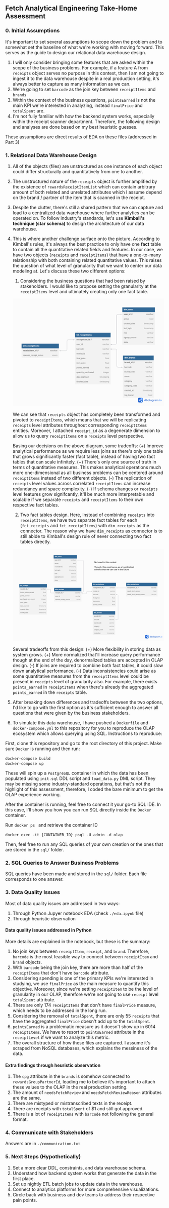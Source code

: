 
## Fetch Analytical Engineering Take-Home Assessment

### 0. Initial Assumptions 

It's important to set several assumptions to scope down the problem and to somewhat set the baseline of what we're working with moving forward. This serves as the guide to design our relational data warehouse design.

1. I will only consider bringing some features that are asked within the scope of the business problems. For example, if a feature A from `receipts` object serves no purpose in this context, then I am not going to ingest it to the data warehouse despite in a real production setting, it's always better to capture as many information as we can.
2. We're going to set `barcode` as the join key between `receiptItems` and `brands` 
3. Within the context of the business questions, `pointsEarned` is not the main KPI we're interested in analyzing, instead `finalPrice` and `totalSpent` are.
4. I'm not fully familiar with how the backend system works, especially within the receipt scanner department. Therefore, the following design and analyses are done based on my best heuristic guesses.

These assumptions are direct results of EDA on these files (addressed in Part 3)

### 1. Relational Data Warehouse Design

1. All of the objects (files) are unstructured as one instance of each object could differ structurally and quantitatively from one to another.
2. The unstructured nature of the `receipts` object is further amplified by the existence of `rewardsReceiptItemList` which can contain arbitrary amount of both related and unrelated attributes which I assume depend on the brand / partner of the item that is scanned in the receipt.
3. Despite the clutter, there's still a shared pattern that we can capture and load to a centralized data warehouse where further analytics can be operated on. To follow industry's standards, let's use **Kimball's technique (star schema)** to design the architecture of our data warehouse.
4. This is where another challenge surface onto the picture. According to Kimball's rules, it's always the best practice to only have one **fact** table to contain all the quantitative related fields and features. In our case, we have two objects (`receipts` and `receiptItems`) that have a one-to-many relationship with both containing related quantitative values. This raises the question of what level of granularity that we want to center our data modeling at. Let's discuss these two different options:
    1. Considering the business questions that had been raised by stakeholders. I would like to propose setting the granularity at the `receiptItems` level and ultimately creating only one fact table.
    
    ![](./er_diagram-case1.png)

    We can see that `receipts` object has completely been transformed and pivoted to `receiptItems`, which means that we will be replicating `receipts` level attributes throughout corresponding `receiptItems` entities. Moreover, I attached `receipt_id` as a degenerate dimension to allow us to query `receiptItems` on a `receipts` level perspective.

    Basing our decisions on the above diagram, some tradeoffs:
    (+) Improve analytical performance as we require less joins as there's only one table that grows significantly faster (fact table), instead of having two fact tables that can scale infinitely.
    (+) There's only one source of truth in terms of quantitative measures. This makes analytical operations much more one-dimensional as all business problems can be centered around `receiptItems` instead of two different objects.
    (-) The replication of `receipts` level values across correlated `receiptItems` can increase redundancy and space complexity.
    (-) If schema changes or `receipts` level features grow signifcantly, it'll be much more interpretable and scalable if we separate `receipts` and `receiptItems` to their own respective fact tables.

    2. Two fact tables design. Here, instead of combining `receipts` into `receiptItems`, we have two separate fact tables for each (`fct_receipts` and `fct_receiptItems`) with `dim_receipts` as the connector. The reason why we have `dim_receipts` as connector is to still abide to Kimball's design rule of never connecting two fact tables directly.

    ![](./er_diagram-case2.png)

    Several tradeoffs from this design:
    (+) More flexibility in storing data as system grows.
    (+) More normalized that'll increase query performance though at the end of the day, denormalized tables are accepted in OLAP design.
    (-) If joins are required to combine both fact tables, it could slow down analytical performance.
    (-) Data inconsistencies could arise as some quantitative measures from the `receiptItems` level could be present in `receipts` level of granularity also. For example, there exists `points_earned` in `receiptItems` when there's already the aggregated `points_earned` in the `receipts` table. 

5. After breaking down differences and tradeoffs between the two options, I'd like to go with the first option as it's sufficient enough to answer all questions that were given by the business stakeholders.
6. To simulate this data warehouse, I have pushed a `Dockerfile` and `docker-compose.yml` to this repository for you to reproduce the OLAP ecosystem which allows querying using SQL. Instructions to reproduce:

First, clone this repository and go to the root directory of this project. Make sure `Docker` is running and then run:

```{bash}
docker-compose build
docker-compose up
```

These will spin up a `PostgreSQL` container in which the data has been populated using `init.sql` DDL script and `load_data.py` DML script. They may be missing some industry-standard operations, but that's not the highlight of this assessment, therefore, I coded the bare minimum to get the OLAP experience working. 

After the container is running, feel free to connect it your go-to SQL IDE. In this case, I'll show you how you can run SQL directly inside the `Docker` container.

Run `docker ps ` and retrieve the container ID

```{bash}
docker exec -it {CONTAINER_ID} psql -U admin -d olap
```

Then, feel free to run any SQL queries of your own creation or the ones that are stored in the `sql/` folder.

### 2. SQL Queries to Answer Business Problems

SQL queries have been made and stored in the `sql/` folder. Each file corresponds to one answer.

### 3. Data Quality Issues

Most of data quality issues are addressed in two ways:

1. Through Python Jupyer notebook EDA (check `./eda.ipynb` file)
2. Through heuristic observation

#### Data quality issues addressed in Python

More details are explained in the notebook, but these is the summary:

1. No join keys between `receiptItem`, `receipt`, and `brand`. Therefore, `barcode` is the most feasible way to connect between `receiptItem` and `brand` objects.
2. With `barcode` being the join key, there are more than half of the `receiptItems` that don't have `barcode` attribute.
3. Considering spending is one of the primary KPIs we're interested in studying, we use `finalPrice` as the main measure to quantify this objective. Moreover, since we're setting `receiptItem` to be the level of granularity in our OLAP, therefore we're not going to use `receipt` level `totalSpent` attribute. 
4. There are only 174 `receiptItems` that don't have `finalPrice` measure, which needs to be addressed in the long run.
5. Considering the removal of `totalSpent`, there are only 55 `receipts` that have the aggregated `finalPrice` doesn't add up to the `totalSpent`.
6. `pointsEarned` is a problematic measure as it doesn't show up in 6014 `receiptItems`. We have to resort to `pointsEarned` attribute in the `receiptLevel` if we want to analyze this metric.
7. The overall structure of how these files are captured. I assume it's scraped from NoSQL databases, which explains the messiness of the data.

#### Extra findings through heuristic observation

1. The `cpg` attribute in the `brands` is somehow connected to `rewardsGroupPartnerId`, leading me to believe it's important to attach these values to the OLAP in the real production setting.
2. The amount of `needsFetchReview` and `needsFetchReviewReason` attributes are the same.
3. There are mistyped or mistranscribed texts in the receipt. 
4. There are receipts with `totalSpent` of $1 and still got approved.
5. There is a lot of `receiptItems` with `barcode` not following the general format.

### 4. Communicate with Stakeholders

Answers are in `./communication.txt`

### 5. Next Steps (Hypothetically)

1. Set a more clear DDL, constraints, and data warehouse schema.
2. Understand how backend system works that generate the data in the first place.
3. Set up nightly ETL batch jobs to update data in the warehouse.
4. Connect to analytics platforms for more comprehensive visualizations.
5. Circle back with business and dev teams to address their respective pain points.
